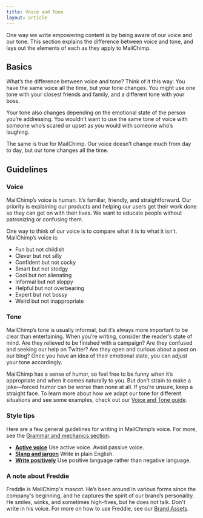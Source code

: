 ```yaml
---
title: Voice and Tone
layout: article
---
```


One way we write empowering content is by being aware of our voice and our tone. This section explains the difference between voice and tone, and lays out the elements of each as they apply to MailChimp.

## Basics

What’s the difference between voice and tone? Think of it this way: You have the same voice all the time, but your tone changes. You might use one tone with your closest friends and family, and a different tone with your boss.

Your tone also changes depending on the emotional state of the person you’re addressing. You wouldn’t want to use the same tone of voice with someone who’s scared or upset as you would with someone who’s laughing.

The same is true for MailChimp. Our voice doesn’t change much from day to day, but our tone changes all the time.

## Guidelines

### Voice

MailChimp’s voice is human. It’s familiar, friendly, and straightforward. Our priority is explaining our products and helping our users get their work done so they can get on with their lives. We want to educate people without patronizing or confusing them.

One way to think of our voice is to compare what it is to what it isn’t. MailChimp’s voice is:

* Fun but not childish
* Clever but not silly
* Confident but not cocky
* Smart but not stodgy
* Cool but not alienating
* Informal but not sloppy
* Helpful but not overbearing
* Expert but not bossy
* Weird but not inappropriate

### Tone

MailChimp’s tone is usually informal, but it’s always more important to be clear than entertaining. When you’re writing, consider the reader’s state of mind. Are they relieved to be finished with a campaign? Are they confused and seeking our help on Twitter? Are they open and curious about a post on our blog? Once you have an idea of their emotional state, you can adjust your tone accordingly.

MailChimp has a sense of humor, so feel free to be funny when it’s appropriate and when it comes naturally to you. But don’t strain to make a joke—forced humor can be worse than none at all. If you’re unsure, keep a straight face.
To learn more about how we adapt our tone for different situations and see some examples, check out our [Voice and Tone guide](http://voiceandtone.com/).

### Style tips

Here are a few general guidelines for writing in MailChimp’s voice. For more, see the [Grammar and mechanics section](TK).

* [**Active voice**](TK) Use active voice. Avoid passive voice.
* [**Slang and jargon**](TK) Write in plain English.
* [**Write positively**](TK) Use positive language rather than negative language.

### A note about Freddie

Freddie is MailChimp's mascot. He’s been around in various forms since the company's beginning, and he captures the spirit of our brand’s personality. He smiles, winks, and sometimes high-fives, but he does not talk. Don't write in his voice. For more on how to use Freddie, see our [Brand Assets](http://mailchimp.com/about/brand-assets/). 

